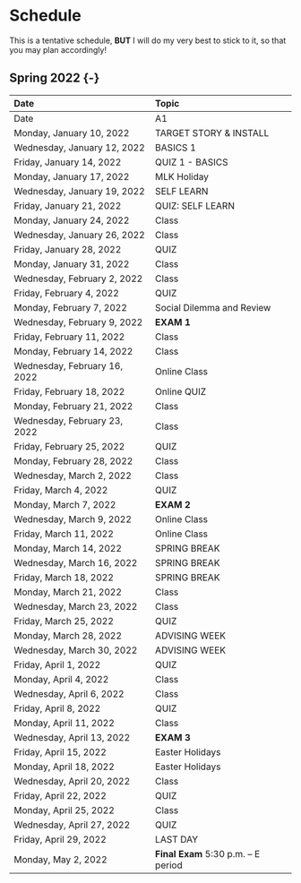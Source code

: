 # Schedule

This is a tentative schedule, **BUT** I will do my very best to stick to it, so that you may plan accordingly!

## Spring 2022  {-}

Date | Topic | 				
|:-------|:------			
| 	Date	| 	A1	| 
| 	Monday, January 10, 2022	| 	TARGET STORY & INSTALL	| 
| 	Wednesday, January 12, 2022	| 	BASICS 1	| 
| 	Friday, January 14, 2022	| 	QUIZ 1 - BASICS	| 
| 	Monday, January 17, 2022	| 	MLK Holiday	| 
| 	Wednesday, January 19, 2022	| 	SELF LEARN	| 
| 	Friday, January 21, 2022	| 	QUIZ: SELF LEARN	| 
| 	Monday, January 24, 2022	| 	Class	| 
| 	Wednesday, January 26, 2022	| 	Class	| 
| 	Friday, January 28, 2022	| 	QUIZ	| 
| 	Monday, January 31, 2022	| 	Class	| 
| 	Wednesday, February 2, 2022	| 	Class	| 
| 	Friday, February 4, 2022	| 	QUIZ	| 
| 	Monday, February 7, 2022	| 	Social Dilemma and Review	| 
| 	Wednesday, February 9, 2022	| 	**EXAM 1**	| 
| 	Friday, February 11, 2022	| 	Class	| 
| 	Monday, February 14, 2022	| 	Class	| 
| 	Wednesday, February 16, 2022	| 	Online Class	| 
| 	Friday, February 18, 2022	| 	Online QUIZ	| 
| 	Monday, February 21, 2022	| 	Class	| 
| 	Wednesday, February 23, 2022	| 	Class	| 
| 	Friday, February 25, 2022	| 	QUIZ	| 
| 	Monday, February 28, 2022	| 	Class	| 
| 	Wednesday, March 2, 2022	| 	Class	| 
| 	Friday, March 4, 2022	| 	QUIZ	| 
| 	Monday, March 7, 2022	| 	**EXAM 2**	| 
| 	Wednesday, March 9, 2022	| 	Online Class	| 
| 	Friday, March 11, 2022	| 	Online Class	| 
| 	Monday, March 14, 2022	| 	SPRING BREAK	| 
| 	Wednesday, March 16, 2022	| 	SPRING BREAK	| 
| 	Friday, March 18, 2022	| 	SPRING BREAK	| 
| 	Monday, March 21, 2022	| 	Class	| 
| 	Wednesday, March 23, 2022	| 	Class	| 
| 	Friday, March 25, 2022	| 	QUIZ	| 
| 	Monday, March 28, 2022	| 	ADVISING WEEK	| 
| 	Wednesday, March 30, 2022	| 	ADVISING WEEK	| 
| 	Friday, April 1, 2022	| 	QUIZ	| 
| 	Monday, April 4, 2022	| 	Class	| 
| 	Wednesday, April 6, 2022	| 	Class	| 
| 	Friday, April 8, 2022	| 	QUIZ	| 
| 	Monday, April 11, 2022	| 	Class	| 
| 	Wednesday, April 13, 2022	| 	**EXAM 3**	| 
| 	Friday, April 15, 2022	| 	Easter Holidays	| 
| 	Monday, April 18, 2022	| 	Easter Holidays	| 
| 	Wednesday, April 20, 2022	| 	Class	| 
| 	Friday, April 22, 2022	| 	QUIZ	| 
| 	Monday, April 25, 2022	| 	Class	| 
| 	Wednesday, April 27, 2022	| 	QUIZ	| 
| 	Friday, April 29, 2022	| 	LAST DAY	| 
| 	Monday, May 2, 2022	| 	**Final Exam** 5:30 p.m. – E period	| 

